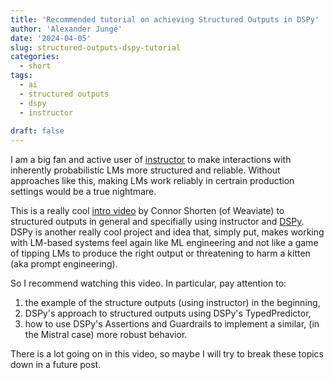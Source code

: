 ```yaml
---
title: 'Recommended tutorial on achieving Structured Outputs in DSPy'
author: 'Alexander Junge'
date: '2024-04-05'
slug: structured-outputs-dspy-tutorial
categories:
  - short
tags:
  - ai
  - structured outputs
  - dspy
  - instructor
  
draft: false
---
```


I am a big fan and active user of [instructor](https://jxnl.github.io/instructor/) to make interactions
with inherently probabilistic LMs more structured and reliable.
Without approaches like this, making LMs work reliably in certrain production settings would be a true nightmare.

This is a really cool [intro video](https://www.youtube.com/watch?v=tVw3CwrN5-8) by Connor Shorten (of Weaviate)
to structured outputs in general and
specifially using instructor and [DSPy](https://dspy-docs.vercel.app). 
DSPy is another really cool project and idea that, simply put, makes working with LM-based systems feel again like
ML engineering and not like a game of tipping LMs to produce the right output or threatening to
harm a kitten (aka prompt engineering).

So I recommend watching this video. In particular, pay attention to:

1. the example of the structure outputs (using instructor) in the beginning,
2. DSPy's approach to structured outputs using DSPy's TypedPredictor,
3. how to use DSPy's Assertions and Guardrails to implement a similar, (in the Mistral case) more robust behavior.

There is a lot going on in this video, so maybe I will try to break these topics down in a future post.